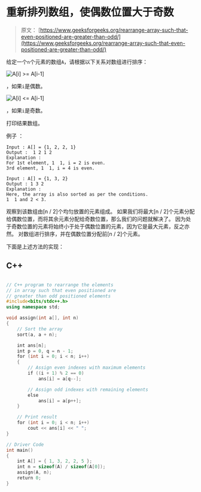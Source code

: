 # 重新排列数组，使偶数位置大于奇数

> 原文： [https://www.geeksforgeeks.org/rearrange-array-such-that-even-positioned-are-greater-than-odd/](https://www.geeksforgeeks.org/rearrange-array-such-that-even-positioned-are-greater-than-odd/)

给定一个`n`个元素的数组`A`，请根据以下关系对数组进行排序：

![ A[i] >= A[i-1] ](img/b4e44739d3fc921e3bf8796ce2b4a859.png "Rendered by QuickLaTeX.com")

，如果`i`是偶数。

![ A[i] <= A[i-1] ](img/63dad9a4afe79564bb6534bf955fc110.png "Rendered by QuickLaTeX.com")

，如果`i`是奇数。

打印结果数组。

例子 ：

```
Input : A[] = {1, 2, 2, 1}
Output :  1 2 1 2
Explanation : 
For 1st element, 1  1, i = 2 is even.
3rd element, 1  1, i = 4 is even.

Input : A[] = {1, 3, 2}
Output : 1 3 2
Explanation : 
Here, the array is also sorted as per the conditions. 
1  1 and 2 < 3.

```



观察到该数组由[n / 2]个均匀放置的元素组成。 如果我们将最大[n / 2]个元素分配给偶数位置，而将其余元素分配给奇数位置，那么我们的问题就解决了。 因为处于奇数位置的元素将始终小于处于偶数位置的元素，因为它是最大元素，反之亦然。 对数组进行排序，并在偶数位置分配前[n / 2]个元素。

下面是上述方法的实现：

## C++ 

```cpp

// C++ program to rearrange the elements  
// in array such that even positioned are  
// greater than odd positioned elements 
#include<bits/stdc++.h> 
using namespace std; 

void assign(int a[], int n) 
{ 
    // Sort the array 
    sort(a, a + n); 

    int ans[n];  
    int p = 0, q = n - 1; 
    for (int i = 0; i < n; i++)  
    { 
        // Assign even indexes with maximum elements 
        if ((i + 1) % 2 == 0) 
            ans[i] = a[q--]; 

        // Assign odd indexes with remaining elements 
        else
            ans[i] = a[p++]; 
    } 

    // Print result 
    for (int i = 0; i < n; i++)  
        cout << ans[i] << " "; 
} 

// Driver Code 
int main() 
{ 
    int A[] = { 1, 3, 2, 2, 5 }; 
    int n = sizeof(A) / sizeof(A[0]); 
    assign(A, n); 
    return 0; 
} 

```